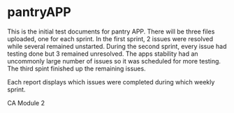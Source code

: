 # pantryAPP

This is the initial test documents for pantry APP. There will be three files uploaded, one for each sprint. In the first sprint, 2 issues were resolved while several remained unstarted. During the second sprint, every issue had testing done but 3 remained unresolved. The apps stability had an uncommonly large number of issues so it was scheduled for more testing. The third spint finished up the remaining issues. 

Each report displays which issues were completed during which weekly sprint. 

CA Module 2
